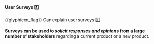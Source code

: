 <div id="title">

#### User Surveys :one:

</div>

<span id="prereqs"></span>

<span id="outcomes">{{glyphicon_flag}} Can explain user surveys :one:</span>

<div id="body">

**Surveys can be used to _solicit responses and opinions_ from a large number of stakeholders** regarding a current product or a new product.

</div>

<div id="extras">
</div>